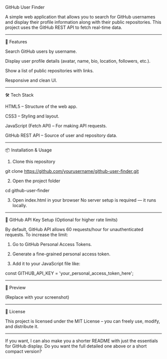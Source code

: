GitHub User Finder

A simple web application that allows you to search for GitHub usernames and display their profile information along with their public repositories.
This project uses the GitHub REST API to fetch real-time data.


---

🚀 Features

Search GitHub users by username.

Display user profile details (avatar, name, bio, location, followers, etc.).

Show a list of public repositories with links.

Responsive and clean UI.



---

🛠️ Tech Stack

HTML5 – Structure of the web app.

CSS3 – Styling and layout.

JavaScript (Fetch API) – For making API requests.

GitHub REST API – Source of user and repository data.



---

📦 Installation & Usage

1. Clone this repository

git clone https://github.com/yourusername/github-user-finder.git


2. Open the project folder

cd github-user-finder


3. Open index.html in your browser
No server setup is required — it runs locally.




---

🔑 GitHub API Key Setup (Optional for higher rate limits)

By default, GitHub API allows 60 requests/hour for unauthenticated requests.
To increase the limit:

1. Go to GitHub Personal Access Tokens.


2. Generate a fine-grained personal access token.


3. Add it to your JavaScript file like:

const GITHUB_API_KEY = 'your_personal_access_token_here';




---

📸 Preview


(Replace with your screenshot)



---

📜 License

This project is licensed under the MIT License – you can freely use, modify, and distribute it.


---

If you want, I can also make you a shorter README with just the essentials for GitHub display.
Do you want the full detailed one above or a short compact version?
